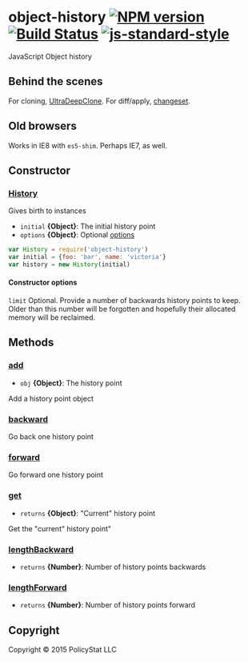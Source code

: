 # object-history [![NPM version](https://badge.fury.io/js/object-history.svg)](http://badge.fury.io/js/object-history)  [![Build Status](https://travis-ci.org/PolicyStat/object-history.svg)](https://travis-ci.org/PolicyStat/object-history)  [![js-standard-style](https://raw.githubusercontent.com/feross/standard/master/badge.png)](https://github.com/feross/standard)

JavaScript Object history

## Behind the scenes

For cloning, [UltraDeepClone](https://github.com/imbcmdth/UltraDeepClone). For diff/apply, [changeset](https://github.com/eugeneware/changeset).

## Old browsers

Works in IE8 with `es5-shim`. Perhaps IE7, as well.

## Constructor

### [History](./lib/index.js#L22)

Gives birth to instances

* `initial` **{Object}**: The initial history point    
* `options` **{Object}**: Optional [options](#constructor-options)    

```js
var History = require('object-history')
var initial = {foo: 'bar', name: 'victoria'}
var history = new History(initial)
```


#### Constructor options

`limit`
  Optional. Provide a number of backwards history points to keep.
  Older than this number will be forgotten and hopefully their allocated memory will be reclaimed.

## Methods

### [add](./lib/prototype/add.js#L20)

* `obj` **{Object}**: The history point    

Add a history point object
### [backward](./lib/prototype/backward.js#L9)


Go back one history point
### [forward](./lib/prototype/forward.js#L9)


Go forward one history point
### [get](./lib/prototype/get.js#L12)

* `returns` **{Object}**: "Current" history point  

Get the "current" history point"
### [lengthBackward](./lib/prototype/length-backward.js#L8)

* `returns` **{Number}**: Number of history points backwards
### [lengthForward](./lib/prototype/length-forward.js#L8)

* `returns` **{Number}**: Number of history points forward

## Copyright

Copyright © 2015 PolicyStat LLC
